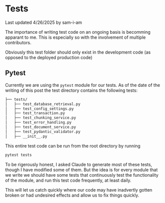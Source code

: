# Tests

Last updated 4/26/2025 by sam-i-am

The importance of writing test code on an ongoing basis is becomming apparant to me.  This is especially so with the involvement of multiple contributors.  

Obviously this test folder should only exist in the development code (as opposed to the deployed production code)

## Pytest

Currently we are using the `pytest` module for our tests.  As of the date of the writing of this post the test directory contains the following tests:

```bash
├── tests/
│   ├── test_database_retrieval.py
│   ├── test_config_settings.py
│   ├── test_transaction.py
│   ├── test_chunking_service.py
│   ├── test_error_handling.py
│   ├── test_document_service.py
│   ├── test_pydantic_validator.py
│   ├── __init__.py
```

This entire test code can be run from the root directory by running

```bash
pytest tests
```

To be rigerously honest, I asked Claude to generate most of these tests, though I have modified some of them.  But the idea is for every module that we write we should have some tests that continuously test the functionality of the module, and run this test code frequently, at least daily.  

This will let us catch quickly where our code may have inadvertly gotten broken or had undesired effects and allow us to fix things quickly.  

